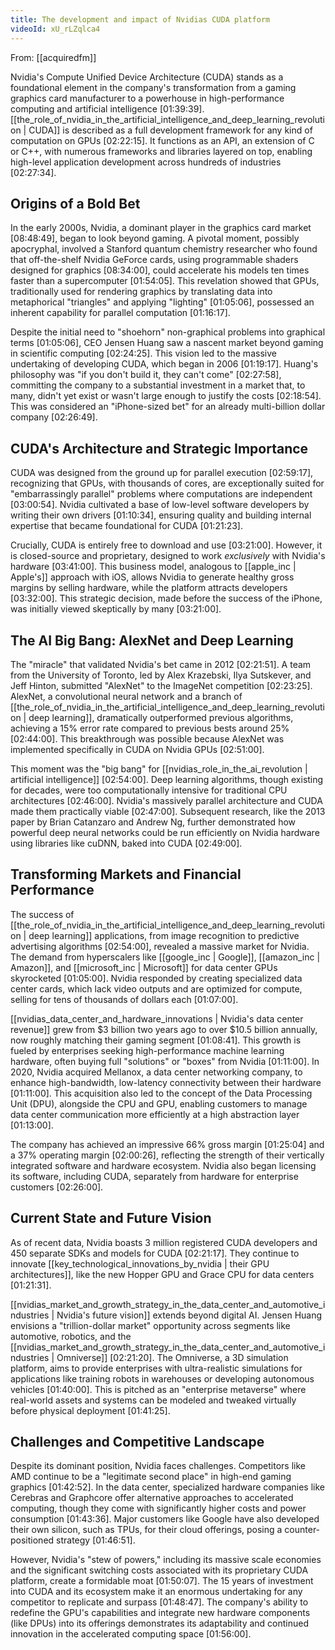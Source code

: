 ```yaml
---
title: The development and impact of Nvidias CUDA platform
videoId: xU_rLZqlca4
---
```


From: [[acquiredfm]] <br/> 

Nvidia's Compute Unified Device Architecture (CUDA) stands as a foundational element in the company's transformation from a gaming graphics card manufacturer to a powerhouse in high-performance computing and artificial intelligence <a class="yt-timestamp" data-t="01:39:39">[01:39:39]</a>. [[the_role_of_nvidia_in_the_artificial_intelligence_and_deep_learning_revolution | CUDA]] is described as a full development framework for any kind of computation on GPUs <a class="yt-timestamp" data-t="02:22:15">[02:22:15]</a>. It functions as an API, an extension of C or C++, with numerous frameworks and libraries layered on top, enabling high-level application development across hundreds of industries <a class="yt-timestamp" data-t="02:27:34">[02:27:34]</a>.

## Origins of a Bold Bet

In the early 2000s, Nvidia, a dominant player in the graphics card market <a class="yt-timestamp" data-t="08:48:49">[08:48:49]</a>, began to look beyond gaming. A pivotal moment, possibly apocryphal, involved a Stanford quantum chemistry researcher who found that off-the-shelf Nvidia GeForce cards, using programmable shaders designed for graphics <a class="yt-timestamp" data-t="08:34:00">[08:34:00]</a>, could accelerate his models ten times faster than a supercomputer <a class="yt-timestamp" data-t="01:54:05">[01:54:05]</a>. This revelation showed that GPUs, traditionally used for rendering graphics by translating data into metaphorical "triangles" and applying "lighting" <a class="yt-timestamp" data-t="01:05:06">[01:05:06]</a>, possessed an inherent capability for parallel computation <a class="yt-timestamp" data-t="01:16:17">[01:16:17]</a>.

Despite the initial need to "shoehorn" non-graphical problems into graphical terms <a class="yt-timestamp" data-t="01:05:06">[01:05:06]</a>, CEO Jensen Huang saw a nascent market beyond gaming in scientific computing <a class="yt-timestamp" data-t="02:24:25">[02:24:25]</a>. This vision led to the massive undertaking of developing CUDA, which began in 2006 <a class="yt-timestamp" data-t="01:19:17">[01:19:17]</a>. Huang's philosophy was "if you don't build it, they can't come" <a class="yt-timestamp" data-t="02:27:58">[02:27:58]</a>, committing the company to a substantial investment in a market that, to many, didn't yet exist or wasn't large enough to justify the costs <a class="yt-timestamp" data-t="02:18:54">[02:18:54]</a>. This was considered an "iPhone-sized bet" for an already multi-billion dollar company <a class="yt-timestamp" data-t="02:26:49">[02:26:49]</a>.

## CUDA's Architecture and Strategic Importance

CUDA was designed from the ground up for parallel execution <a class="yt-timestamp" data-t="02:59:17">[02:59:17]</a>, recognizing that GPUs, with thousands of cores, are exceptionally suited for "embarrassingly parallel" problems where computations are independent <a class="yt-timestamp" data-t="03:00:54">[03:00:54]</a>. Nvidia cultivated a base of low-level software developers by writing their own drivers <a class="yt-timestamp" data-t="01:10:34">[01:10:34]</a>, ensuring quality and building internal expertise that became foundational for CUDA <a class="yt-timestamp" data-t="01:21:23">[01:21:23]</a>.

Crucially, CUDA is entirely free to download and use <a class="yt-timestamp" data-t="03:21:00">[03:21:00]</a>. However, it is closed-source and proprietary, designed to work *exclusively* with Nvidia's hardware <a class="yt-timestamp" data-t="03:41:00">[03:41:00]</a>. This business model, analogous to [[apple_inc | Apple's]] approach with iOS, allows Nvidia to generate healthy gross margins by selling hardware, while the platform attracts developers <a class="yt-timestamp" data-t="03:32:00">[03:32:00]</a>. This strategic decision, made before the success of the iPhone, was initially viewed skeptically by many <a class="yt-timestamp" data-t="03:21:00">[03:21:00]</a>.

## The AI Big Bang: AlexNet and Deep Learning

The "miracle" that validated Nvidia's bet came in 2012 <a class="yt-timestamp" data-t="02:21:51">[02:21:51]</a>. A team from the University of Toronto, led by Alex Krazebski, Ilya Sutskever, and Jeff Hinton, submitted "AlexNet" to the ImageNet competition <a class="yt-timestamp" data-t="02:23:25">[02:23:25]</a>. AlexNet, a convolutional neural network and a branch of [[the_role_of_nvidia_in_the_artificial_intelligence_and_deep_learning_revolution | deep learning]], dramatically outperformed previous algorithms, achieving a 15% error rate compared to previous bests around 25% <a class="yt-timestamp" data-t="02:44:00">[02:44:00]</a>. This breakthrough was possible because AlexNet was implemented specifically in CUDA on Nvidia GPUs <a class="yt-timestamp" data-t="02:51:00">[02:51:00]</a>.

This moment was the "big bang" for [[nvidias_role_in_the_ai_revolution | artificial intelligence]] <a class="yt-timestamp" data-t="02:54:00">[02:54:00]</a>. Deep learning algorithms, though existing for decades, were too computationally intensive for traditional CPU architectures <a class="yt-timestamp" data-t="02:46:00">[02:46:00]</a>. Nvidia's massively parallel architecture and CUDA made them practically viable <a class="yt-timestamp" data-t="02:47:00">[02:47:00]</a>. Subsequent research, like the 2013 paper by Brian Catanzaro and Andrew Ng, further demonstrated how powerful deep neural networks could be run efficiently on Nvidia hardware using libraries like cuDNN, baked into CUDA <a class="yt-timestamp" data-t="02:49:00">[02:49:00]</a>.

## Transforming Markets and Financial Performance

The success of [[the_role_of_nvidia_in_the_artificial_intelligence_and_deep_learning_revolution | deep learning]] applications, from image recognition to predictive advertising algorithms <a class="yt-timestamp" data-t="02:54:00">[02:54:00]</a>, revealed a massive market for Nvidia. The demand from hyperscalers like [[google_inc | Google]], [[amazon_inc | Amazon]], and [[microsoft_inc | Microsoft]] for data center GPUs skyrocketed <a class="yt-timestamp" data-t="01:05:00">[01:05:00]</a>. Nvidia responded by creating specialized data center cards, which lack video outputs and are optimized for compute, selling for tens of thousands of dollars each <a class="yt-timestamp" data-t="01:07:00">[01:07:00]</a>.

[[nvidias_data_center_and_hardware_innovations | Nvidia's data center revenue]] grew from $3 billion two years ago to over $10.5 billion annually, now roughly matching their gaming segment <a class="yt-timestamp" data-t="01:08:41">[01:08:41]</a>. This growth is fueled by enterprises seeking high-performance machine learning hardware, often buying full "solutions" or "boxes" from Nvidia <a class="yt-timestamp" data-t="01:11:00">[01:11:00]</a>. In 2020, Nvidia acquired Mellanox, a data center networking company, to enhance high-bandwidth, low-latency connectivity between their hardware <a class="yt-timestamp" data-t="01:11:00">[01:11:00]</a>. This acquisition also led to the concept of the Data Processing Unit (DPU), alongside the CPU and GPU, enabling customers to manage data center communication more efficiently at a high abstraction layer <a class="yt-timestamp" data-t="01:13:00">[01:13:00]</a>.

The company has achieved an impressive 66% gross margin <a class="yt-timestamp" data-t="01:25:04">[01:25:04]</a> and a 37% operating margin <a class="yt-timestamp" data-t="02:00:26">[02:00:26]</a>, reflecting the strength of their vertically integrated software and hardware ecosystem. Nvidia also began licensing its software, including CUDA, separately from hardware for enterprise customers <a class="yt-timestamp" data-t="02:26:00">[02:26:00]</a>.

## Current State and Future Vision

As of recent data, Nvidia boasts 3 million registered CUDA developers and 450 separate SDKs and models for CUDA <a class="yt-timestamp" data-t="02:21:17">[02:21:17]</a>. They continue to innovate [[key_technological_innovations_by_nvidia | their GPU architectures]], like the new Hopper GPU and Grace CPU for data centers <a class="yt-timestamp" data-t="01:21:31">[01:21:31]</a>.

[[nvidias_market_and_growth_strategy_in_the_data_center_and_automotive_industries | Nvidia's future vision]] extends beyond digital AI. Jensen Huang envisions a "trillion-dollar market" opportunity across segments like automotive, robotics, and the [[nvidias_market_and_growth_strategy_in_the_data_center_and_automotive_industries | Omniverse]] <a class="yt-timestamp" data-t="02:21:20">[02:21:20]</a>. The Omniverse, a 3D simulation platform, aims to provide enterprises with ultra-realistic simulations for applications like training robots in warehouses or developing autonomous vehicles <a class="yt-timestamp" data-t="01:40:00">[01:40:00]</a>. This is pitched as an "enterprise metaverse" where real-world assets and systems can be modeled and tweaked virtually before physical deployment <a class="yt-timestamp" data-t="01:41:25">[01:41:25]</a>.

## Challenges and Competitive Landscape

Despite its dominant position, Nvidia faces challenges. Competitors like AMD continue to be a "legitimate second place" in high-end gaming graphics <a class="yt-timestamp" data-t="01:42:52">[01:42:52]</a>. In the data center, specialized hardware companies like Cerebras and Graphcore offer alternative approaches to accelerated computing, though they come with significantly higher costs and power consumption <a class="yt-timestamp" data-t="01:43:36">[01:43:36]</a>. Major customers like Google have also developed their own silicon, such as TPUs, for their cloud offerings, posing a counter-positioned strategy <a class="yt-timestamp" data-t="01:46:51">[01:46:51]</a>.

However, Nvidia's "stew of powers," including its massive scale economies and the significant switching costs associated with its proprietary CUDA platform, create a formidable moat <a class="yt-timestamp" data-t="01:50:07">[01:50:07]</a>. The 15 years of investment into CUDA and its ecosystem make it an enormous undertaking for any competitor to replicate and surpass <a class="yt-timestamp" data-t="01:48:47">[01:48:47]</a>. The company's ability to redefine the GPU's capabilities and integrate new hardware components (like DPUs) into its offerings demonstrates its adaptability and continued innovation in the accelerated computing space <a class="yt-timestamp" data-t="01:56:00">[01:56:00]</a>.